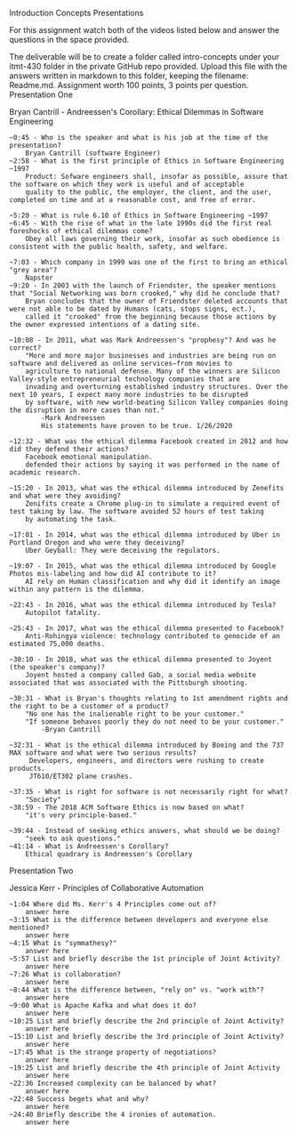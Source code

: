 Introduction Concepts Presentations

For this assignment watch both of the videos listed below and answer the questions in the space provided.

The deliverable will be to create a folder called intro-concepts under your itmt-430 folder in the private GitHub repo provided. Upload this file with the answers written in markdown to this folder, keeping the filename: Readme.md. Assignment worth 100 points, 3 points per question.
Presentation One

Bryan Cantrill - Andreessen's Corollary: Ethical Dilemmas in Software Engineering

    ~0:45 - Who is the speaker and what is his job at the time of the presentation?
        Bryan Cantrill (software Engineer)
    ~2:58 - What is the first principle of Ethics in Software Engineering ~1997
        Product: Sofware engineers shall, insofar as possible, assure that the software on which they work is useful and of acceptable 
        quality to the public, the employer, the client, and the user, completed on time and at a reasonable cost, and free of error. 
        
    ~5:20 - What is rule 6.10 of Ethics in Software Engineering ~1997
    ~6:45 - With the rise of what in the late 1990s did the first real foreshocks of ethical dilemmas come?
        Obey all laws governing their work, insofar as such obedience is consistent with the public health, safety, and welfare.
    
    ~7:03 - Which company in 1999 was one of the first to bring an ethical "grey area"?
        Napster 
    ~9:20 - In 2003 with the launch of Friendster, the speaker mentions that "Social Networking was born crooked," why did he conclude that?
        Bryan concludes that the owner of Friendster deleted accounts that were not able to be dated by Humans (cats, stops signs, ect.),
        called it "crooked" from the beginning because those actions by the owner expressed intentions of a dating site.
        
    ~10:08 - In 2011, what was Mark Andreessen's "prophesy"? And was he correct?
        "More and more major businesses and industries are being run on software and delivered as online services—from movies to        
        agriculture to national defense. Many of the winners are Silicon Valley-style entrepreneurial technology companies that are 
        invading and overturning established industry structures. Over the next 10 years, I expect many more industries to be disrupted 
        by software, with new world-beating Silicon Valley companies doing the disruption in more cases than not."
            -Mark Andreessen
            His statements have proven to be true. 1/26/2020
            
    ~12:32 - What was the ethical dilemma Facebook created in 2012 and how did they defend their actions?
        Facebook emotional manipulation.
        defended their actions by saying it was performed in the name of academic research. 
        
    ~15:20 - In 2013, what was the ethical dilemma introduced by Zenefits and what were they avoiding?
        Zenifits create a Chrome plug-in to simulate a required event of test taking by law. The software avoided 52 hours of test taking 
        by automating the task.
        
    ~17:01 - In 2014, what was the ethical dilemma introduced by Uber in Portland Oregon and who were they deceiving?
        Uber Geyball: They were deceiving the regulators.
        
    ~19:07 - In 2015, what was the ethical dilemma introduced by Google Photos mis-labeling and how did AI contribute to it?
        AI rely on Human classification and why did it identify an image within any pattern is the dilemma.
        
    ~22:43 - In 2016, what was the ethical dilemma introduced by Tesla?
        Autopilot fatality.
        
    ~25:43 - In 2017, what was the ethical dilemma presented to Facebook?
        Anti-Rohingya violence: technology contributed to genocide of an estimated 75,000 deaths.
        
    ~30:10 - In 2018, what was the ethical dilemma presented to Joyent (the speaker's company)?
        Joyent hosted a company called Gab, a social media website associated that was associated with the Pittsburgh shooting.
        
    ~30:31 - What is Bryan's thoughts relating to 1st amendment rights and the right to be a customer of a product?
        "No one has the inalienable right to be your customer." 
        "If someone behaves poorly they do not need to be your customer."
            -Bryan Cantrill
        
    ~32:31 - What is the ethical dilemma introduced by Boeing and the 737 MAX software and what were two serious results?
         Developers, engineers, and directors were rushing to create products.
         JT610/ET302 plane crashes.
        
    ~37:35 - What is right for software is not necessarily right for what?
        "Society"
    ~38:59 - The 2018 ACM Software Ethics is now based on what?
        "it's very principle-based."
        
    ~39:44 - Instead of seeking ethics answers, what should we be doing?
        "seek to ask questions."
    ~41:14 - What is Andreessen's Corollary?
        Ethical quadrary is Andreessen's Corollary

Presentation Two

Jessica Kerr - Principles of Collaborative Automation

    ~1:04 Where did Ms. Kerr's 4 Principles come out of?
        answer here
    ~3:15 What is the difference between developers and everyone else mentioned?
        answer here
    ~4:15 What is "symmathesy?"
        answer here
    ~5:57 List and briefly describe the 1st principle of Joint Activity?
        answer here
    ~7:26 What is collaboration?
        answer here
    ~8:44 What is the difference between, "rely on" vs. "work with"?
        answer here
    ~9:00 What is Apache Kafka and what does it do?
        answer here
    ~10:25 List and briefly describe the 2nd principle of Joint Activity?
        answer here
    ~15:10 List and briefly describe the 3rd principle of Joint Activity?
        answer here
    ~17:45 What is the strange property of negotiations?
        answer here
    ~19:25 List and briefly describe the 4th principle of Joint Activity
        answer here
    ~22:36 Increased complexity can be balanced by what?
        answer here
    ~22:48 Success begets what and why?
        answer here
    ~24:40 Briefly describe the 4 ironies of automation.
        answer here

